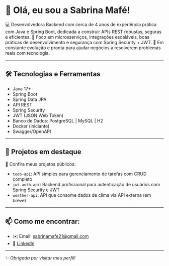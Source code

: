 # 👋 Olá, eu sou a Sabrina Mafé!

💻 Desenvolvedora Backend com cerca de 4 anos de experiência prática com Java e Spring Boot, dedicada a construir APIs REST robustas, seguras e eficientes.
🎯 Foco em microsserviços, integrações escaláveis, boas práticas de desenvolvimento e segurança com Spring Security + JWT.
🚀 Em constante evolução e pronta para ajudar negócios a resolverem problemas reais com tecnologia.

---

## 🛠️ Tecnologias e Ferramentas

* Java 17+
* Spring Boot
* Spring Data JPA
* API REST
* Spring Security
* JWT (JSON Web Token)
* Banco de Dados: PostgreSQL | MySQL | H2
* Docker (iniciante)
* Swagger/OpenAPI

---

## 🌟 Projetos em destaque

📌 Confira meus projetos públicos:

* `todo-api`: API simples para gerenciamento de tarefas com CRUD completo
* `jwt-auth-api`: Backend profissional para autenticação de usuários com Spring Security e JWT
* `weather-api`: API que consome dados de clima via API externa (em breve)

---

## 📫 Como me encontrar:

* ✉️ Email: [sabrinamafe21@gmail.com](mailto:sabrinamafe21@gmail.com)
* 💼 [LinkedIn](https://l1nk.dev/povrg)

---

✨ *Obrigada por visitar meu perfil!*



